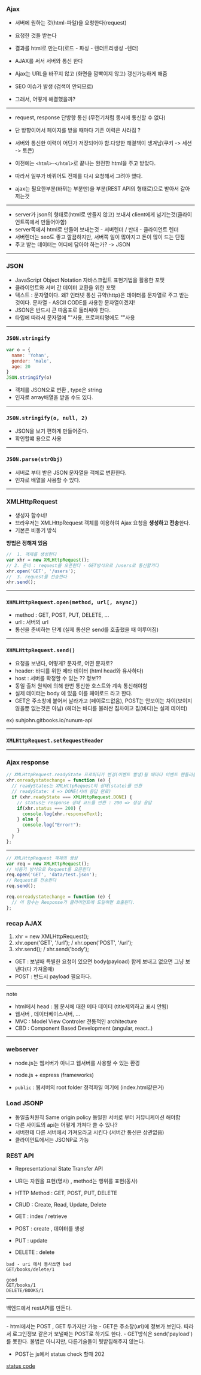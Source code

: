 ### Ajax

- 서버에 원하는 것(html-파일)을 요청한다(request)
- 요청한 것들 받는다
- 결과를 html로 만는다(로드 - 파싱 - 렌더트리생성 -렌더)
- AJAX를 써서 서버와 통신 한다

- Ajax는 URL을 바꾸지 않고 (화면을 깜빡이지 않고) 갱신가능하게 해줌
- SEO 이슈가 발생 (검색이 안되므로)
- 그래서, 어떻게 해결했을까?


---

- request, response 단방향 통신 (무전기처럼 동시에 통신할 수 없다)
- 단 방향이어서 페이지를 받을 때마다 기존 이력은 사라짐 ?
- 서버와 통신한 이력이 어딘가 저장되어야 함.다양한 해결책이 생겨남(쿠키 -> 세션 -> 토큰) 

- 이전에는 `<html>~</html>`로 끝나는 완전한 html을 주고 받았다.
- 따라서 일부가 바뀌어도 전체를 다시 요청해서 그려야 했다.
- ajax는 필요한부분(바뀌는 부분만)을 부분(REST API의 형태로)으로 받아서 갈아 끼는것


---

- server가 json의 형태로(html로 만들지 않고) 보내서 client에게 넘기는것(클라이언트쪽에서 만들어야함)
- server쪽에서 html로 만들어 보내는것 - 서버렌더 / 반대 - 클라이언트 렌더
- 서버렌더는 seo도 좋고 깔끔하지만, 서버쪽 일이 많아지고 돈이 많이 드는 단점
- 주고 받는 데이터는 어디에 담아야 하는가? -> JSON

---

### JSON

- JavaScript Object Notation 자바스크립트 표현기법을 활용한 포맷
- 클라이언트와 서버 간 데이터 교환을 위한 포맷
- 텍스트 : 문자열이다. 왜? 
  인터넷 통신 규약(http)은 데이터를 문자열로 주고 받는 것이다.
  문자열 - ASCII CODE를 사용한 문자열이겠지!
- JSON은 반드시 큰 따옴표로 둘러싸야 한다.
- 타입에 따라서 문자열에 ""사용, 프로퍼티명에도 ""사용

---

### `JSON.stringify`

```js
var o = {
  name: 'Yohan',
  gender: 'male',
  age: 20
}
JSON.stringify(o)
```

- 객체를 JSON으로 변환 , type은 string
- 인자로 array배열을 받을 수도 있다.

---

### `JSON.stringify(o, null, 2)`

- JSON을 보기 편하게 만들어준다.
- 확인할떄 용으로 사용

---

### `JSON.parse(strObj)`

- 서버로 부터 받은 JSON 문자열을 객체로 변환한다.
- 인자로 배열을 사용할 수 있다.

---

### XMLHttpRequest 

- 생성자 함수네!
- 브라우저는 XMLHttpRequest 객체를 이용하여 Ajax 요청을 **생성하고 전송**한다.
- 기본은 비동기 방식

**방법은 정해져 있음**

```js
//  1. 객체를 생성한다
var xhr = new XMLHttpRequest();
// 2. 준비 : request를 오픈한다 - GET방식으로 /users로 통신할거다
xhr.open('GET', '/users');
//  3. request를 전송한다
xhr.send();
```

---

### `XHMLHttpRequest.open(method, url[, async])`

- method : GET, POST, PUT, DELETE, ...
- url : 서버의 url
- 통신을 준비하는 단계 (실제 통신은 send를 호출했을 때 이루어짐)

---

### `XHMLHttpRequest.send()`

- 요청을 보낸다, 어떻게? 문자로, 어떤 문자로? 
- header: 바디를 위한 메타 데이터 (html head와 유사하다)
- host : 서버를 확정할 수 있는 ?? 정보??
- 동일 출처 원칙에 의해 한번 통신한 호스트와 계속 통신해야함
- 실제 데이터는 body 에 있음 이를 페이로드 라고 한다.
- GET은 주소창에 붙어서 날라가고 (페이로드없음), POST는 안보이는 차이(보이지 않을뿐 없는것은 아님)
(헤더는 바디를 불러싼 짐차이고 짐(바디)는  실제 데이터)

ex) suhjohn.gitbooks.io/nunum-api

---
### `XMLHttpRequest.setRequestHeader`


---
### Ajax response

```js
// XMLHttpRequest.readyState 프로퍼티가 변경(이벤트 발생)될 때마다 이벤트 핸들러를 호출한다.
xhr.onreadystatechange = function (e) {
  // readyStates는 XMLHttpRequest의 상태(state)를 반환
  // readyState: 4 => DONE(서버 응답 완료)
  if (xhr.readyState === XMLHttpRequest.DONE) {
    // status는 response 상태 코드를 반환 : 200 => 정상 응답
    if(xhr.status === 200) {
      console.log(xhr.responseText);
    } else {
      console.log("Error!");
    }
  }
};
```
---

```js
// XMLHttpRequest 객체의 생성
var req = new XMLHttpRequest();
// 비동기 방식으로 Request를 오픈한다
req.open('GET', 'data/test.json');
// Request를 전송한다
req.send();

req.onreadystatechange = function (e) {
  // 이 함수는 Response가 클라이언트에 도달하면 호출된다.
};
```



### recap AJAX 
1. xhr = new XMLHttpRequest();
2. xhr.open('GET', '/url'); / xhr.open('POST', '/url');
3. xhr.send();  / xhr.send('body'); 
  - GET : 보낼때 특별한 요청이 있으면 body(payload) 함께 보내고 없으면 그냥 보낸다(다 가져올때)
  - POST : 반드시 payload 필요하다.

---

note

- html에서 head : 웹 문서에 대한 메타 데이터 (title제외하고 표시 안됨)
- 웹서버 , 데이터베이스서버, ...
- MVC : Model View Controler 전통적인 architecture
- CBD : Component Based Development (angular, react..)

--- 

### webserver

- node.js는 웹서버가 아니고 웹서버를 사용할 수 있는 환경
- node.js + express (frameworks)


- `public` : 웹서버의 root folder 정적파일 여기에 (index.html같은거)



### Load JSONP

- 동일출처원칙 Same origin policy 동일한 서버로 부터 커뮤니케이션 해야함
- 다른 사이트의 api는 어떻게 가져다 쓸 수 있나?
- 서버한테 다른 서버에서 가져오라고 시킨다 (서버간 통신은 상관없음)
- 클라이언트에서는 JSONP로 가능


### REST API
 
- Representational State Transfer API
- URI는 자원을 표현(명사) , method는 행위를 표현(동사)
- HTTP Method : GET, POST, PUT, DELETE
- CRUD : Create, Read, Update, Delete

- GET : index / retrieve
- POST : create , 데이터를 생성
- PUT : update
- DELETE : delete


```
bad - uri 에서 동사쓰면 bad
GET/books/delete/1

good
GET/books/1
DELETE/BOOKS/1
```


---

백엔드에서 restAPI를 만든다.

---

<form method="POST" action="url">
- html에서는 POST , GET 두가지만 가능
- GET은 주소창(url)에 정보가 보인다. 따라서 로그인정보 같은거 보낼때는 POST로 하기도 한다.
- GET방식은  send('payload')를 못한다. 불법은 아니지만, 다른기술들이 뒷받침해주지 않는다.

- POST는 js에서 status check 할때 202

[status code](https://en.wikipedia.org/wiki/List_of_HTTP_status_codes)